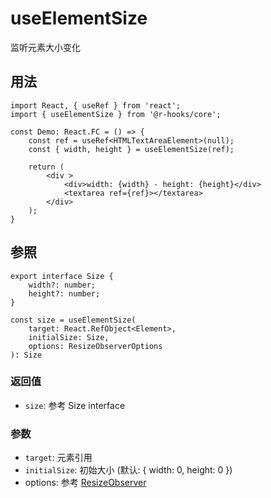 # useElementSize

监听元素大小变化

## 用法
```tsx
import React, { useRef } from 'react';
import { useElementSize } from '@r-hooks/core';

const Demo: React.FC = () => {
    const ref = useRef<HTMLTextAreaElement>(null);
    const { width, height } = useElementSize(ref);

    return (
        <div >
            <div>width: {width} - height: {height}</div>
            <textarea ref={ref}></textarea>
        </div>
    );
}
```

## 参照
```tsx
export interface Size {
    width?: number;
    height?: number;
}

const size = useElementSize(
    target: React.RefObject<Element>,
    initialSize: Size,
    options: ResizeObserverOptions
): Size
```

### 返回值
- `size`: 参考 Size interface

### 参数
- `target`: 元素引用
- `initialSize`: 初始大小 (默认: { width: 0, height: 0 })
- options: 参考 [ResizeObserver](https://developer.mozilla.org/en-US/docs/Web/API/ResizeObserver)
